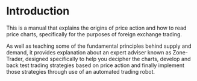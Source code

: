 # Introduction

This is a manual that explains the origins of price action and  how to read price charts, specifically for the purposes of foreign exchange trading. 

As well as teaching some of the fundamental principles behind supply and demand, it provides explanation about an expert adviser known as Zone-Trader, designed specifically to help you decipher the charts, develop and back test trading strategies based on price action and finally implement those strategies through use of an automated trading robot.

